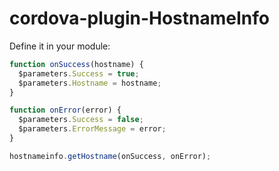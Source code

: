 # cordova-plugin-HostnameInfo

Define it in your module:
```javascript
function onSuccess(hostname) {
  $parameters.Success = true;
  $parameters.Hostname = hostname;
}

function onError(error) {
  $parameters.Success = false;
  $parameters.ErrorMessage = error;
}

hostnameinfo.getHostname(onSuccess, onError);
